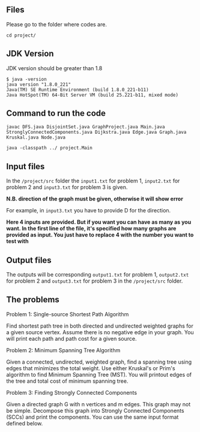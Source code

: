 ## Files

Please go to the folder where codes are.

	cd project/

## JDK Version

JDK version should be greater than 1.8

	$ java -version
	java version "1.8.0_221"
	Java(TM) SE Runtime Environment (build 1.8.0_221-b11)
	Java HotSpot(TM) 64-Bit Server VM (build 25.221-b11, mixed mode)

## Command to run the code

	javac DFS.java DisjointSet.java GraphProject.java Main.java StronglyConnectedComponents.java Dijkstra.java Edge.java Graph.java Kruskal.java Node.java

	java -classpath ../ project.Main

## Input files

In the `/project/src`  folder the `input1.txt` for problem 1, `input2.txt` for problem 2 and `input3.txt` for problem 3 is given.

__N.B. direction of the graph must be given, otherwise it will show error__

For example, in `input3.txt` you have to provide D for the direction.

**Here 4 inputs are provided. But if you want you can have as many as you want. In the first line of the file, it's specified how many graphs are provided as input. You just have to replace 4 with the number you want to test with**

## Output files
The outputs will be corresponding `output1.txt` for problem 1, `output2.txt` for problem 2 and `output3.txt` for problem 3 in the `/project/src` folder.

## The problems
Problem 1: Single-source Shortest Path Algorithm

Find shortest path tree in both directed and undirected weighted graphs for a given source vertex. Assume there is no negative edge in your graph. You will print each path and path cost for a given source.


Problem 2: Minimum Spanning Tree Algorithm

Given a connected, undirected, weighted graph, find a spanning tree using edges that minimizes the total weight. Use either Kruskal's or Prim's algorithm to find Minimum Spanning Tree (MST). You will printout edges of the tree and total cost of minimum spanning tree.

Problem 3: Finding Strongly Connected Components

Given a directed graph G with n vertices and m edges. This graph may not be simple. Decompose this graph into Strongly Connected Components (SCCs) and print the components. You can use the same input format defined below.  

